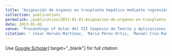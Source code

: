 ```yaml
---
title: "Asignación de órganos en trasplante hepático mediante regresión ordinal"
collection: publications
permalink: /publication/2013-01-01-Asignacion-de-organos-en-trasplante-hepatico-mediante-regresion-ordinal
date: 2013-01-01
venue: 'Proceedings of Actas del VII Simposio de Teoría y Aplicaciones de Minería de Datos (TAMIDA2013), XV Conferencia de la Asociación Española para la Inteligencia Artificial (CAEPIA 2013)'
citation: ' César Hervás-Martínez,  María Pérez-Ortiz,  Manuel Cruz-Ramírez,  Pedro Antonio Gutiérrez, &quot;Asignación de órganos en trasplante hepático mediante regresión ordinal.&quot; Proceedings of Actas del VII Simposio de Teoría y Aplicaciones de Minería de Datos (TAMIDA2013), XV Conferencia de la Asociación Española para la Inteligencia Artificial (CAEPIA 2013), 2013, pp. 1343-1352.'
---
```

Use [Google Scholar](https://scholar.google.com/scholar?q=Asignaci&#x27;on+de+&#x27;organos+en+trasplante+hep&#x27;atico+mediante+regresi&#x27;on+ordinal){:target="_blank"} for full citation